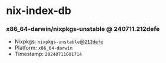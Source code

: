 # nix-index-db
### x86_64-darwin/nixpkgs-unstable @ 240711.212defe
- Nixpkgs: `nixpkgs-unstable`@[`212defe`](https://github.com/NixOS/nixpkgs/commit/212defe037698e18fc9521dfe451779a8979844c)
- Platform: `x86_64-darwin`
- Timestamp: `20240711001714`
